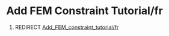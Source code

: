 # Add FEM Constraint Tutorial/fr

1.  REDIRECT [Add\_FEM\_constraint\_tutorial/fr](Add_FEM_constraint_tutorial/fr.md)
